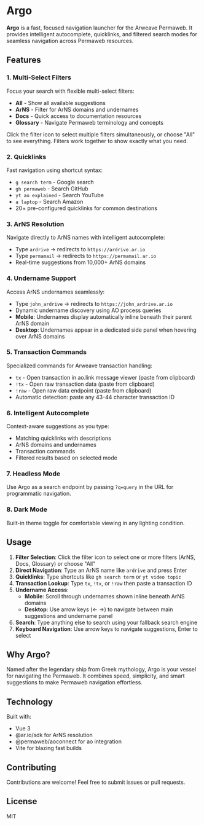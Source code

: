 # Argo

**Argo** is a fast, focused navigation launcher for the Arweave Permaweb. It provides intelligent autocomplete, quicklinks, and filtered search modes for seamless navigation across Permaweb resources.

## Features

### 1. **Multi-Select Filters**
Focus your search with flexible multi-select filters:
- **All** - Show all available suggestions
- **ArNS** - Filter for ArNS domains and undernames
- **Docs** - Quick access to documentation resources
- **Glossary** - Navigate Permaweb terminology and concepts

Click the filter icon to select multiple filters simultaneously, or choose "All" to see everything. Filters work together to show exactly what you need.

### 2. **Quicklinks**
Fast navigation using shortcut syntax:
- `g search term` - Google search
- `gh permaweb` - Search GitHub
- `yt ao explained` - Search YouTube
- `a laptop` - Search Amazon
- 20+ pre-configured quicklinks for common destinations

### 3. **ArNS Resolution**
Navigate directly to ArNS names with intelligent autocomplete:
- Type `ardrive` → redirects to `https://ardrive.ar.io`
- Type `permamail` → redirects to `https://permamail.ar.io`
- Real-time suggestions from 10,000+ ArNS domains

### 4. **Undername Support**
Access ArNS undernames seamlessly:
- Type `john_ardrive` → redirects to `https://john_ardrive.ar.io`
- Dynamic undername discovery using AO process queries
- **Mobile**: Undernames display automatically inline beneath their parent ArNS domain
- **Desktop**: Undernames appear in a dedicated side panel when hovering over ArNS domains

### 5. **Transaction Commands**
Specialized commands for Arweave transaction handling:
- `tx` - Open transaction in ao.link message viewer (paste from clipboard)
- `!tx` - Open raw transaction data (paste from clipboard)
- `!raw` - Open raw data endpoint (paste from clipboard)
- Automatic detection: paste any 43-44 character transaction ID

### 6. **Intelligent Autocomplete**
Context-aware suggestions as you type:
- Matching quicklinks with descriptions
- ArNS domains and undernames
- Transaction commands
- Filtered results based on selected mode

### 7. **Headless Mode**
Use Argo as a search endpoint by passing `?q=query` in the URL for programmatic navigation.

### 8. **Dark Mode**
Built-in theme toggle for comfortable viewing in any lighting condition.

## Usage

1. **Filter Selection**: Click the filter icon to select one or more filters (ArNS, Docs, Glossary) or choose "All"
2. **Direct Navigation**: Type an ArNS name like `ardrive` and press Enter
3. **Quicklinks**: Type shortcuts like `gh search term` or `yt video topic`
4. **Transaction Lookup**: Type `tx`, `!tx`, or `!raw` then paste a transaction ID
5. **Undername Access**:
   - **Mobile**: Scroll through undernames shown inline beneath ArNS domains
   - **Desktop**: Use arrow keys (← →) to navigate between main suggestions and undername panel
6. **Search**: Type anything else to search using your fallback search engine
7. **Keyboard Navigation**: Use arrow keys to navigate suggestions, Enter to select

## Why Argo?

Named after the legendary ship from Greek mythology, Argo is your vessel for navigating the Permaweb. It combines speed, simplicity, and smart suggestions to make Permaweb navigation effortless.

## Technology

Built with:
- Vue 3
- @ar.io/sdk for ArNS resolution
- @permaweb/aoconnect for ao integration
- Vite for blazing fast builds

## Contributing

Contributions are welcome! Feel free to submit issues or pull requests.

## License

MIT

